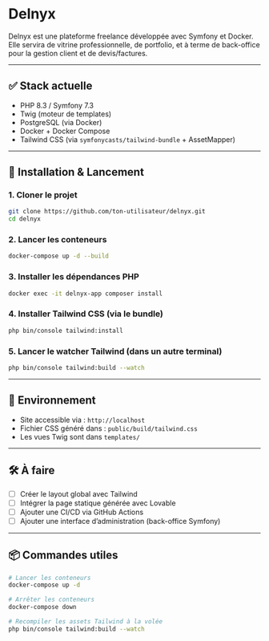 # Delnyx

Delnyx est une plateforme freelance développée avec Symfony et Docker. Elle servira de vitrine professionnelle, de portfolio, et à terme de back-office pour la gestion client et de devis/factures.

---

## ✅ Stack actuelle

- PHP 8.3 / Symfony 7.3
- Twig (moteur de templates)
- PostgreSQL (via Docker)
- Docker + Docker Compose
- Tailwind CSS (via `symfonycasts/tailwind-bundle` + AssetMapper)

---

## 🚀 Installation & Lancement

### 1. Cloner le projet

```bash
git clone https://github.com/ton-utilisateur/delnyx.git
cd delnyx
```

### 2. Lancer les conteneurs

```bash
docker-compose up -d --build
```

### 3. Installer les dépendances PHP

```bash
docker exec -it delnyx-app composer install
```

### 4. Installer Tailwind CSS (via le bundle)

```bash
php bin/console tailwind:install
```

### 5. Lancer le watcher Tailwind (dans un autre terminal)

```bash
php bin/console tailwind:build --watch
```

---

## 🧪 Environnement

- Site accessible via : `http://localhost`
- Fichier CSS généré dans : `public/build/tailwind.css`
- Les vues Twig sont dans `templates/`

---

## 🛠️ À faire

- [ ] Créer le layout global avec Tailwind
- [ ] Intégrer la page statique générée avec Lovable
- [ ] Ajouter une CI/CD via GitHub Actions
- [ ] Ajouter une interface d’administration (back-office Symfony)

---

## 📦 Commandes utiles

```bash
# Lancer les conteneurs
docker-compose up -d

# Arrêter les conteneurs
docker-compose down

# Recompiler les assets Tailwind à la volée
php bin/console tailwind:build --watch
```
